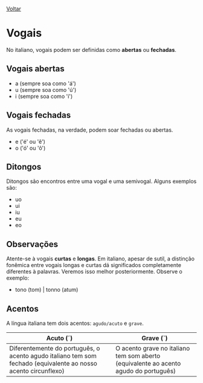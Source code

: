 [Voltar](./index.md)

# Vogais

No italiano, vogais podem ser definidas como **abertas** ou **fechadas**.

## Vogais abertas

* a (sempre soa como 'á')
* u (sempre soa como 'ú')
* i (sempre soa como 'í')

## Vogais fechadas 

As vogais fechadas, na verdade, podem soar fechadas ou abertas.

* e ('é' ou 'ê')
* o ('ó' ou 'ô')

## Ditongos

Ditongos são encontros entre uma vogal e uma semivogal. Alguns exemplos são:

* uo
* ui
* iu
* eu
* eo

## Observações

Atente-se à vogais **curtas** e **longas**. Em italiano, apesar de sutil, a distinção fonêmica entre vogais longas e curtas dá significados completamente diferentes à palavras. Veremos isso melhor posteriormente. Observe o exemplo:

* tono (tom) | tonno (atum)

## Acentos

A língua italiana tem dois acentos: `agudo/acuto` e `grave`.

| Acuto (**´**) | Grave (**`**) |
| --- | --- |
| Diferentemente do português, o acento agudo italiano tem som fechado (equivalente ao nosso acento circunflexo) | O acento grave no italiano tem som aberto (equivalente ao acento agudo do português) |

